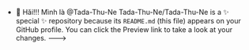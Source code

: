 - 👋 Hăi!!! Mình là @Tada-Thu-Ne
Tada-Thu-Ne/Tada-Thu-Ne is a ✨ special ✨ repository because its `README.md` (this file) appears on your GitHub profile.
You can click the Preview link to take a look at your changes.
--->
